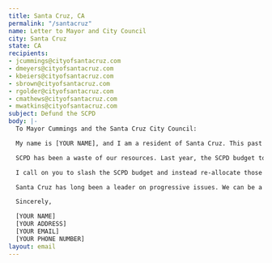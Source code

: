 ```yaml
---
title: Santa Cruz, CA
permalink: "/santacruz"
name: Letter to Mayor and City Council
city: Santa Cruz
state: CA
recipients:
- jcummings@cityofsantacruz.com
- dmeyers@cityofsantacruz.com
- kbeiers@cityofsantacruz.com
- sbrown@cityofsantacruz.com
- rgolder@cityofsantacruz.com
- cmathews@cityofsantacruz.com
- mwatkins@cityofsantacruz.com
subject: Defund the SCPD
body: |-
  To Mayor Cummings and the Santa Cruz City Council:

  My name is [YOUR NAME], and I am a resident of Santa Cruz. This past week, our nation has been gripped by protests calling for a rapid reevaluation of the role of police in our communities, and an end to racism and anti-Blackness. Accordingly, it has come to my attention that the budget for 2021 is being decided as these protests continue.

  SCPD has been a waste of our resources. Last year, the SCPD budget totaled over $30,000,000, most coming from the general fund -- Over twice as much as any other single department, including firefighters. While we’ve been spending extraordinary amounts on policing, we have not seen improvements to safety, homelessness, mental health, or affordability in our city. Instead, we see wasteful and harmful actions of our police, while these critical issues largely go ignored.

  I call on you to slash the SCPD budget and instead re-allocate those funds to programs proven to more effectively promote a safe and equitable community: community-based mental health services, substance abuse treatment services, affordable housing programs, and solutions to the affordability crisis. I implore you to give every member of our community experiencing homelessness a place to call home and the treatment they need before needlessly spending money on a police force that seeks order through force.

  Santa Cruz has long been a leader on progressive issues. We can be a leader here, as well, if you and our other city officials have the courage to step up.

  Sincerely,

  [YOUR NAME]
  [YOUR ADDRESS]
  [YOUR EMAIL]
  [YOUR PHONE NUMBER]
layout: email
---
```


